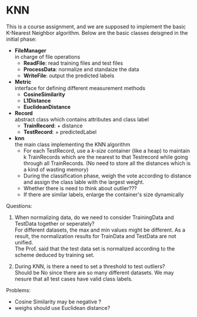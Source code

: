 KNN
===
This is a course assignment, and we are supposed to implement the basic K-Nearest Neighbor algorithm. Below are the basic classes deisgned in the initial phase:	

- **FileManager**  
	in charge of file operations
	- **ReadFile**: read training files and test files
	- **ProcessData**: normalize and standaize the data
	- **WriteFile**: output the predicted labels
- **Metric**  
interface for defining different measurement methods
	- **CosineSimilarity**
	- **L1Distance**
	- **EuclideanDistance**
- **Record**  
abstract class which contains attributes and class label
	- **TrainRecord**: + distance
	- **TestRecord**: + predictedLabel
- **knn**  
the main class implementing the KNN algorithm
	- For each TestRecord, use a *k-size* container (like a heap) to maintain k TrainRecords which are the nearest to that Testrecord while going through all TrainRecords. (No need to store all the distances which is a kind of wasting memory)
	- During the classification phase, weigh the vote according to distance and assign the class lable with the largest weight.
	- Whether there is need to think about outlier???
	- If there are similar labels, enlarge the container's size dynamically

Questions:

1. When normalizing data, do we need to consider TrainingData and TestData together or seperately?   
	For different datasets, the max and min values might be different. As a result, the normalization results for TrainData and TestData are not unified.  
	The Prof. said that the test data set is normalized according to the scheme deduced by training set.  
	
2. During KNN, is there a need to set a threshold to test outliers?  
	Should be No since there are so many different datasets. We may nesure that all test cases have valid class labels.         

Problems:  
    	
- Cosine Similarity may be negative  ?
- weighs should use Euclidean distance?  
          